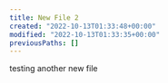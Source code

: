 ```yaml
---
title: New File 2
created: "2022-10-13T01:33:48+00:00"
modified: "2022-10-13T01:33:35+00:00"
previousPaths: []
---
```

 

testing another new file